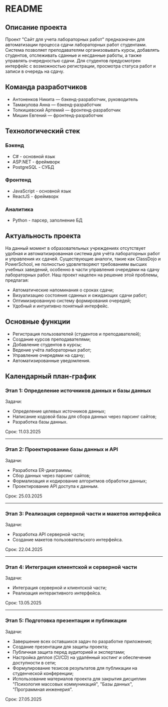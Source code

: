 # README

## Описание проекта

Проект "Сайт для учета лабораторных работ" предназначен для автоматизации процесса сдачи лабораторных работ студентами. Система позволяет преподавателям организовывать курсы, добавлять студентов, отслеживать сданные и несданные работы, а также управлять очередностью сдачи. Для студентов предусмотрен интерфейс с возможностью регистрации, просмотра статуса работ и записи в очередь на сдачу.

## Команда разработчиков

- Антоненков Никита — бэкенд-разработчик, руководитель
- Тамакулова Анна — бэкенд-разработчик
- Толкишевский Артемий — фронтенд-разработчик
- Мишин Евгений — фронтенд-разработчик

## Технологический стек

### Бэкенд
- C# - основной язык
- ASP.NET - фреймворк
- PostgreSQL - СУБД
### Фронтенд
- JavaScript - основной язык
- ReactJS - фреймворк
### Аналитика
- Python - парсер, заполнение БД

## Актуальность проекта

На данный момент в образовательных учреждениях отсутствует удобная и автоматизированная система для учёта лабораторных работ и управления их сдачей. Существующие аналоги, такие как ClassDojo и PowerSchool, не полностью удовлетворяют требованиям высших учебных заведений, особенно в части управления очередями на сдачу лабораторных работ. Наш проект нацелен на решение этой проблемы, предлагая:

- Автоматические напоминания о сроках сдачи;
- Визуализацию состояния сданных и ожидающих сдачи работ;
- Оптимизированную систему формирования очередей;
- Удобный и интуитивно понятный интерфейс.

## Основные функции

- Регистрация пользователей (студентов и преподавателей);
- Создание курсов преподавателями;
- Добавление студентов в курсы;
- Ведение учёта лабораторных работ;
- Управление очередями на сдачу;
- Автоматизированные уведомления.

## Календарный план-график

### Этап 1: Определение источников данных и базы данных

Задачи:

- Определение целевых источников данных;
- Написание кодовой базы для сбора данных через парсинг сайтов;
- Разработка базы данных.

Срок: 11.03.2025

---

### Этап 2: Проектирование базы данных и API

Задачи:

- Разработка ER-диаграммы;
- Сбор данных через парсинг сайтов;
- Формализация и кодирование алгоритмов обработки данных;
- Проектирование API доступа к данным.

Срок: 25.03.2025

---

### Этап 3: Реализация серверной части и макетов интерфейса

Задачи:

- Разработка API серверной части;
- Создание макетов пользовательского интерфейса.

Срок: 22.04.2025

---

### Этап 4: Интеграция клиентской и серверной части

Задачи:

- Интеграция серверной и клиентской части;
- Реализация интерактивного интерфейса.

Срок: 13.05.2025

---

### Этап 5: Подготовка презентации и публикации

Задачи:

- Завершение всех оставшихся задач по разработке приложения;
- Создание презентации для защиты проекта;
- Публичная защита перед аудиторией и экспертами;
- Настройка деплоя (CI/CD) на удалённый хостинг и обеспечение доступности в сети;
- Формулирование тезисов результатов для публикации на студенческой конференции;
- Использование материалов проекта для закрытия дисциплин "Психология массовых коммуникаций", "Базы данных", "Программная инженерия".

Срок: 27.05.2025